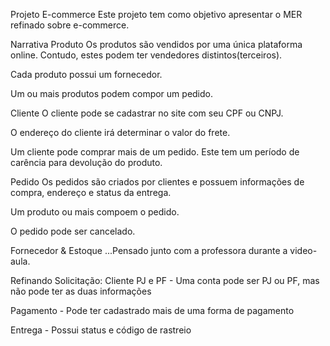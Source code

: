 Projeto E-commerce
Este projeto tem como objetivo apresentar o MER refinado sobre e-commerce.

Narrativa
Produto
Os produtos são vendidos por uma única plataforma online. Contudo, estes podem ter vendedores distintos(terceiros).

Cada produto possui um fornecedor.

Um ou mais produtos podem compor um pedido.

Cliente
O cliente pode se cadastrar no site com seu CPF ou CNPJ.

O endereço do cliente irá determinar o valor do frete.

Um cliente pode comprar mais de um pedido. Este tem um período de carência para devolução do produto.

Pedido
Os pedidos são criados por clientes e possuem informações de compra, endereço e status da entrega.

Um produto ou mais compoem o pedido.

O pedido pode ser cancelado.

Fornecedor & Estoque
...Pensado junto com a professora durante a video-aula.

Refinando
Solicitação:
Cliente PJ e PF - Uma conta pode ser PJ ou PF, mas não pode ter as duas informações

Pagamento - Pode ter cadastrado mais de uma forma de pagamento

Entrega - Possui status e código de rastreio